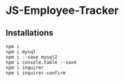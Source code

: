 # JS-Employee-Tracker

## Installations

    npm i
    npm i mysql
    npm i --save mysql2
    npm i console.table --save
    npm i inquirer
    npm i inquirer-confirm

